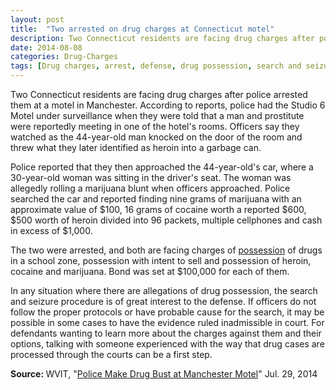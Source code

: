 ```yaml
---
layout: post
title:  "Two arrested on drug charges at Connecticut motel"
description: Two Connecticut residents are facing drug charges after police arrested them at a motel in Manchester. According to reports, police had the Studio 6 Motel under surveillance when they were told that a man and prostitute were reportedly meeting in one of the hotel's rooms. Officers say they watched as the 44-year-old man knocked on the door of the room and threw what they later identified as heroin into a garbage can.
date: 2014-08-08
categories: Drug-Charges 
tags: [Drug charges, arrest, defense, drug possession, search and seizure]
---
```



<p>Two Connecticut residents are facing drug charges after police arrested them at a motel in Manchester. According to reports, police had the Studio 6 Motel under surveillance when they were told that a man and prostitute were reportedly meeting in one of the hotel's rooms. Officers say they watched as the 44-year-old man knocked on the door of the room and threw what they later identified as heroin into a garbage can.</p><p>Police reported that they then approached the 44-year-old's car, where a 30-year-old woman was sitting in the driver's seat. The woman was allegedly rolling a marijuana blunt when officers approached. Police searched the car and reported finding nine grams of marijuana with an approximate value of $100, 16 grams of cocaine worth a reported $600, $500 worth of heroin divided into 96 packets, multiple cellphones and cash in excess of $1,000.</p> <p>The two were arrested, and both are facing charges of <a href="/Drug-Charges/">possession</a> of drugs in a school zone, possession with intent to sell and possession of heroin, cocaine and marijuana. Bond was set at $100,000 for each of them.</p><p>In any situation where there are allegations of drug possession, the search and seizure procedure is of great interest to the defense. If officers do not follow the proper protocols or have probable cause for the search, it may be possible in some cases to have the evidence ruled inadmissible in court. For defendants wanting to learn more about the charges against them and their options, talking with someone experienced with the way that drug cases are processed through the courts can be a first step.</p><p> <b>Source:&nbsp;</b>WVIT, "<a href="http://www.nbcconnecticut.com/news/local/Cops-Sniff-Out-Drugs-During-Prostitution-Bust-at-Manchester-Motel-269140331.html" target="_blank">Police Make Drug Bust at Manchester Motel</a>" Jul. 29, 2014 </p>